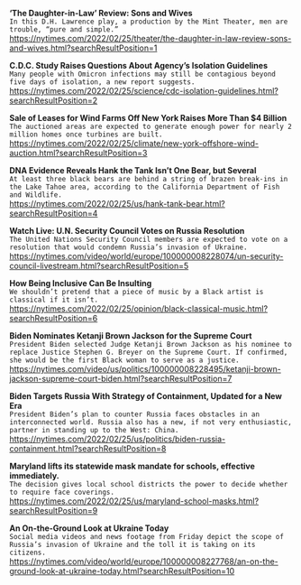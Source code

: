**‘The Daughter-in-Law’ Review: Sons and Wives**\
`In this D.H. Lawrence play, a production by the Mint Theater, men are trouble, “pure and simple.”`\
https://nytimes.com/2022/02/25/theater/the-daughter-in-law-review-sons-and-wives.html?searchResultPosition=1

**C.D.C. Study Raises Questions About Agency’s Isolation Guidelines**\
`Many people with Omicron infections may still be contagious beyond five days of isolation, a new report suggests.`\
https://nytimes.com/2022/02/25/science/cdc-isolation-guidelines.html?searchResultPosition=2

**Sale of Leases for Wind Farms Off New York Raises More Than $4 Billion**\
`The auctioned areas are expected to generate enough power for nearly 2 million homes once turbines are built.`\
https://nytimes.com/2022/02/25/climate/new-york-offshore-wind-auction.html?searchResultPosition=3

**DNA Evidence Reveals Hank the Tank Isn’t One Bear, but Several**\
`At least three black bears are behind a string of brazen break-ins in the Lake Tahoe area, according to the California Department of Fish and Wildlife.`\
https://nytimes.com/2022/02/25/us/hank-tank-bear.html?searchResultPosition=4

**Watch Live: U.N. Security Council Votes on Russia Resolution**\
`The United Nations Security Council members are expected to vote on a resolution that would condemn Russia’s invasion of Ukraine.`\
https://nytimes.com/video/world/europe/100000008228074/un-security-council-livestream.html?searchResultPosition=5

**How Being Inclusive Can Be Insulting**\
`We shouldn’t pretend that a piece of music by a Black artist is classical if it isn’t.`\
https://nytimes.com/2022/02/25/opinion/black-classical-music.html?searchResultPosition=6

**Biden Nominates Ketanji Brown Jackson for the Supreme Court**\
`President Biden selected Judge Ketanji Brown Jackson as his nominee to replace Justice Stephen G. Breyer on the Supreme Court. If confirmed, she would be the first Black woman to serve as a justice.`\
https://nytimes.com/video/us/politics/100000008228495/ketanji-brown-jackson-supreme-court-biden.html?searchResultPosition=7

**Biden Targets Russia With Strategy of Containment, Updated for a New Era**\
`President Biden’s plan to counter Russia faces obstacles in an interconnected world. Russia also has a new, if not very enthusiastic, partner in standing up to the West: China.`\
https://nytimes.com/2022/02/25/us/politics/biden-russia-containment.html?searchResultPosition=8

**Maryland lifts its statewide mask mandate for schools, effective immediately.**\
`The decision gives local school districts the power to decide whether to require face coverings.`\
https://nytimes.com/2022/02/25/us/maryland-school-masks.html?searchResultPosition=9

**An On-the-Ground Look at Ukraine Today**\
`Social media videos and news footage from Friday depict the scope of Russia’s invasion of Ukraine and the toll it is taking on its citizens.`\
https://nytimes.com/video/world/europe/100000008227768/an-on-the-ground-look-at-ukraine-today.html?searchResultPosition=10

